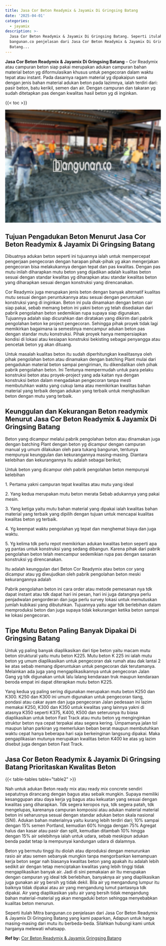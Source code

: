 ```yaml
---
title: Jasa Cor Beton Readymix & Jayamix Di Gringsing Batang
date: '2025-04-01'
categories:
  - jayamix
description: >-
  Jasa Cor Beton Readymix & Jayamix Di Gringsing Batang. Seperti itulah Mitra
  bangunan.co penjelasan dari Jasa Cor Beton Readymix & Jayamix Di Gringsing
  Batang...
---
```


**Jasa Cor Beton Readymix & Jayamix Di Gringsing Batang** – Cor Readymix atau campuran beton siap pakai merupakan adukan campuran bahan material beton yg diformulasikan khusus untuk pengecoran dalam waktu tepat atau instant. Pada dasarnya ragam material yg dipakaipun sama dengan jenis bahan material adukan beton pada lazimnya, ialah terdiri dari: pasir beton, batu kerikil, semen dan air. Dengan campuran dan takaran yg sudah ditetapkan pas dengan kwalitas hasil beton yg di inginkan.

{{< toc >}}

![Jasa Cor Beton Readymix & Jayamix Di Gringsing Batang](/images/jasa-cor-readymix-54.png)

## Tujuan Pengadukan Beton Menurut Jasa Cor Beton Readymix & Jayamix Di Gringsing Batang

Dibuatnya adukan beton seperti ini tujuannya ialah untuk mempercepat pengerjaan pengecoran dengan harapan pihak-pihak yg akan mengerjakan pengecoran bisa melakukannya dengan tepat dan pas kwalitas. Dengan pas mutu inilah diharapkan mutu beton yang dijadikan adalah kualitas beton sesuai dengan standar kwalitas yg diharapkan atau standar kwalitas beton yang diharapkan sesuai dengan konstruksi yang direncanakan.

Cor Readymix juga merupakan jenis beton dengan banyak alternatif kualitas mutu sesuai dengan peruntukannya atau sesuai dengan peruntukan konstruksi yang di inginkan. Beton ini pula dinamakan dengan beton cair siap pakai, sebab memang beton ini yakni beton yg telah disediakan dari pabrik pengolahan beton sedemikian rupa supaya siap digunakan. Tujuannya adalah siap dicurahkan dan diratakan yang dikirim dari pabrik pengolahan beton ke project pengecoran. Sehingga pihak proyek tidak lagi memikirkan bagaimana ia semestinya mencampur adukan beton pas dengan standar mutu konstruksi. Pihak proyek hanya mempersiapkan kondisi di lokasi atau kesiapan konstruksi bekisting sebagai penyangga atau pencetak beton yg akan dituang.

Untuk masalah kualitas beton itu sudah diperhitungkan kwalitasnya oleh pihak pengolahan beton atau dinamakan dengan batching Plant mulai dari pengadukan material beton sampai pengiriman, itu dikendalikan oleh pihak pabrik pengolahan beton. Ini Tentunya mempermudah untuk para pelaku konstruksi beton atau proyek-project yang ada kaitan nya dengan konstruksi beton dalam mengadakan pengecoran tanpa mesti membutuhkan waktu yang cukup lama atau memikirkan kwalitas bahan material yang terbaik dengan adukan yang terbaik untuk menghasilkan beton dengan mutu yang terbaik.

## Keunggulan dan Kekurangan Beton readymix Menurut Jasa Cor Beton Readymix & Jayamix Di Gringsing Batang

Beton yang dicampur melalui pabrik pengolahan beton atau dinamakan juga dengan batching Plant dengan beton yg dicampur dengan campuran manual yg umum dilakukan oleh para tukang bangunan, tentunya mempunyai keunggulan dan kekurangannya masing-masing. Diantara kelebihan dan kekurangannya Itu adalah sebagai berikut;

Untuk beton yang dicampur oleh pabrik pengolahan beton mempunyai kelebihan

1\. Pertama yakni campuran tepat kwalitas atau mutu yang ideal

2\. Yang kedua merupakan mutu beton merata Sebab adukannya yang pakai mesin.

3\. Yang ketiga yaitu mutu bahan material yang dipakai ialah kwalitas bahan material yang terbaik yang dipilih dengan tujuan untuk mencapai kualitas kwalitas beton yg terbaik.

4\. Yg keempat waktu pengolahan yg tepat dan menghemat biaya dan juga waktu.

5\. Yg kelima tdk perlu repot memikirkan adukan kwalitas beton seperti apa yg pantas untuk konstruksi yang sedang dibangun. Karena pihak dari pabrik pengolahan beton telah mencampur sedemikian rupa pas dengan sasaran konstruksi yg direncanakan.

Itu adalah keunggulan dari Beton Cor Readymix atau beton cor yang dicampur atau yg diwujudkan oleh pabrik pengolahan beton meski kekurangannya adalah

Pabrik pengolahan beton ini cara order atau metode pemesanan nya tdk dapat instant atau tdk dapat hari ini pesan, hari ini juga datangnya perlu penjadwalan pengorderan dan juga perlu survey lokasi untuk memutuskan jumlah kubikasi yang dibutuhkan. Tujuannya yaitu agar tdk berlebihan dalam memproduksi beton dan juga supaya tidak kekurangan ketika beton sampai ke lokasi pengecoran.

## Tipe Mutu Beton Paling Banyak Dipakai Di Gringsing Batang

Untuk yg paling banyak diaplikasikan dari tipe beton yaitu macam mutu beton struktural yaitu mutu beton K225. Mutu beton K 225 ini ialah mutu beton yg umum diaplikasikan untuk pengecoran dak rumah atau dak lantai 2 ke atas sebab memang diperuntukan untuk pengecoran dak terutamanya. Melainkan ada juga yang mengaplikasikannya untuk pengecoran Jalan Gang yg tdk digunakan untuk lalu lalang kendaraan truk maupun kendaraan beroda empat ini dapat diterapkan mutu beton K225.

Yang kedua yg paling sering digunakan merupakan mutu beton K250 dan K300. K250 dan K300 ini umum digunakan untuk pengecoran tiang, pondasi atau cakar ayam dan juga pengecoran Jalan pedesaan ini lazim memakai K250, K300 dan K350 untuk kwalitas yang lainnya yakni di atasnya K350 seperti K375, K400, K500 dan seterusnya itu biasa diaplikasikan untuk beton Fast Track atau mutu beton yg menginginkan struktur beton nya cepat terpakai atau segera kering. Umpamanya jalan tol maupun lahan parkiran yg memerlukan beban berat maupun membutuhkan waktu cepat hanya beberapa hari saja berkeinginan langsung dipakai. Maka pengaplikasian mutunya merupakan kwalitas beton K400 ke atas yg lazim disebut juga dengan beton Fast Track.

## Jasa Cor Beton Readymix & Jayamix Di Gringsing Batang Prioritaskan Kwalitas Beton

{{< table-tables table="table2" >}}

Nah untuk adukan Beton ready mix atau ready mix concrete sendiri sepatutnya dirancang dengan bagus atau sebaik mungkin. Supaya memiliki kesanggupan atau daya kerja yg bagus atau kekuatan yang sesuai dengan kwalitas yang diharapkan. Tdk segera keropos nya, tdk segera patah, tdk mengelupas, karenanya campuran komposisi atau adukan material material beton ini seharusnya sesuai dengan standar adukan beton skala nasional (SNI). Adukan bahan materialnya yaitu kurang lebih terdiri dari; 10% sampai dengan 15% semen Portland, kemudian 60% hingga dengan 75% Agregat halus dan kasar atau pasir dan split, kemudian ditambah 10% hingga dengan 15% air selebihnya ialah untuk udara, sebab meskipun adukan benda padat tetap Ia mempunyai kandungan udara di dalamnya.

Beton yg bermutu tinggi itu diolah atau diproduksi dengan menurunkan rasio air atau semen sebanyak mungkin tanpa mengorbankan kemampuan kerja beton segar nah biasanya kwalitas beton yang apakah itu adalah lebih sedikit air dengan tetap menciptakan kwalitas yang lebih tinggi tidak mengaplikasikan banyak air. Jadi di sini pemakaian air Itu merupakan dengan campuran yg ideal tdk berlebihan, banyaknya air yang diaplikasikan juga gunakan air yg bersih yg tidak dekil. Bila air yg mengandung lumpur itu baiknya tidak dipakai atau air yang mengandung lumut pantasnya tdk dipakai. Air yang diaplikasikan yaitu air yang bersih tidak mengandung bahan material-material yg akan mengaduki beton sehingga menyebabkan kualitas beton menurun.

Seperti itulah Mitra bangunan.co penjelasan dari Jasa Cor Beton Readymix & Jayamix Di Gringsing Batang yang kami paparkan, Adapun untuk harga masing-masing dari mutu itu berbeda-beda. Silahkan hubungi kami untuk harganya melewati whatsapp.

**Ref by:** [Cor Beton Readymix & Jayamix Gringsing Batang](https://id.wikipedia.org/wiki/Cor)
